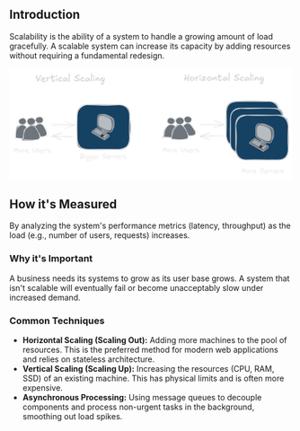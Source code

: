 ## Introduction
Scalability is the ability of a system to handle a growing amount of load gracefully. A scalable system can increase its capacity by adding resources without requiring a fundamental redesign.

![](../../imgs/scalability.excalidraw.png)

## **How it's Measured** 
By analyzing the system's performance metrics (latency, throughput) as the load (e.g., number of users, requests) increases.
### **Why it's Important**
A business needs its systems to grow as its user base grows. A system that isn't scalable will eventually fail or become unacceptably slow under increased demand.
### **Common Techniques**
- **Horizontal Scaling (Scaling Out):** Adding more machines to the pool of resources. This is the preferred method for modern web applications and relies on stateless architecture.
- **Vertical Scaling (Scaling Up):** Increasing the resources (CPU, RAM, SSD) of an existing machine. This has physical limits and is often more expensive.
- **Asynchronous Processing:** Using message queues to decouple components and process non-urgent tasks in the background, smoothing out load spikes.